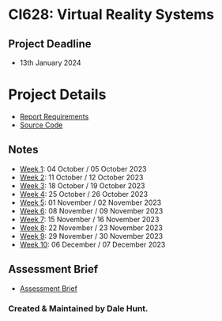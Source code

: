 # CI628: Virtual Reality Systems

## Project Deadline

- 13th January 2024

# Project Details

- [Report Requirements](Notes/Report_Requirements.md)
- [Source Code](https://github.com/DaleHuntGB/CI6128_AttendyV2.0)

## Notes

- [Week 1](Notes/Week_01.md): 04 October / 05 October 2023
- [Week 2](Notes/Week_02.md): 11 October / 12 October 2023
- [Week 3](Notes/Week_03.md): 18 October / 19 October 2023
- [Week 4](Notes/Week_04.md): 25 October / 26 October 2023
- [Week 5](Notes/Week_05.md): 01 November / 02 November 2023
- [Week 6](Notes/Week_06.md): 08 November / 09 November 2023
- [Week 7](Notes/Week_07.md): 15 November / 16 November 2023
- [Week 8](Notes/Week_08.md): 22 November / 23 November 2023
- [Week 9](Notes/Week_09.md): 29 November / 30 November 2023
- [Week 10](Notes/Week_10.md): 06 December / 07 December 2023

## Assessment Brief

- [Assessment Brief](Assessment.pdf)

### Created & Maintained by Dale Hunt.
